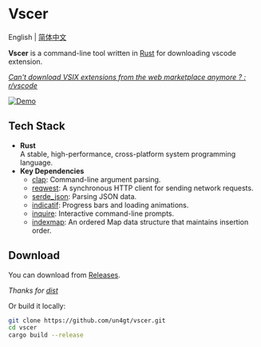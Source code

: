 # Vscer

English | [简体中文](README_zh.md)

**Vscer** is a command-line tool written in [Rust](https://www.rust-lang.org/) for downloading vscode extension.

*[Can't download VSIX extensions from the web marketplace anymore ? : r/vscode](https://www.reddit.com/r/vscode/comments/1i6k7gf/cant_download_vsix_extensions_from_the_web/)*

[![Demo](https://markdown-videos-api.jorgenkh.no/url?url=https%3A%2F%2Fyoutu.be%2FUWDHJKj24ls)](https://youtu.be/UWDHJKj24ls)

## Tech Stack
- **Rust**  
  A stable, high-performance, cross-platform system programming language.
- **Key Dependencies**
    - [clap](https://crates.io/crates/clap): Command-line argument parsing.
    - [reqwest](https://crates.io/crates/reqwest): A synchronous HTTP client for sending network requests.
    - [serde_json](https://crates.io/crates/serde_json): Parsing JSON data.
    - [indicatif](https://crates.io/crates/indicatif): Progress bars and loading animations.
    - [inquire](https://crates.io/crates/inquire): Interactive command-line prompts.
    - [indexmap](https://crates.io/crates/indexmap): An ordered Map data structure that maintains insertion order.


## Download

You can download from [Releases](https://github.com/un4gt/vscer/releases).

*Thanks for [dist](https://opensource.axo.dev/cargo-dist/book/introduction.html)*

Or build it locally:

```bash
git clone https://github.com/un4gt/vscer.git
cd vscer
cargo build --release
```
